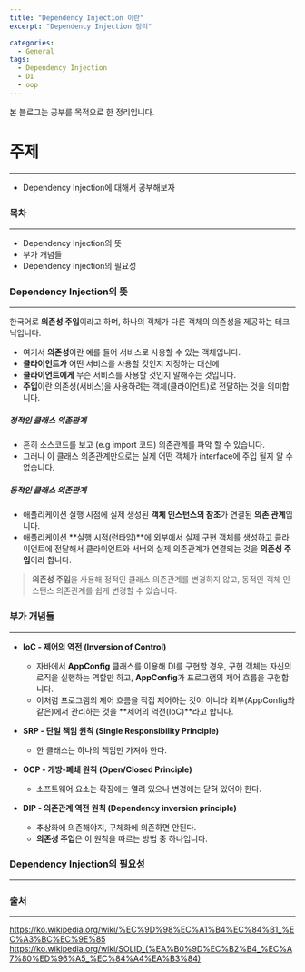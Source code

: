 ```yaml
---
title: "Dependency Injection 이란"
excerpt: "Dependency Injection 정리"

categories:
  - General
tags:
  - Dependency Injection
  - DI
  - oop
---
```

본 블로그는 공부를 목적으로 한 정리입니다.

# 주제
-------------
* Dependency Injection에 대해서 공부해보자

### 목차
-------------
* Dependency Injection의 뜻
* 부가 개념들
* Dependency Injection의 필요성

### Dependency Injection의 뜻
-------------
한국어로 **의존성 주입**이라고 하며, 하나의 객체가 다른 객체의 의존성을 제공하는 테크닉입니다.

* 여기서 **의존성**이란 예를 들어 서비스로 사용할 수 있는 객체입니다.
* **클라이언트가** 어떤 서비스를 사용할 것인지 지정하는 대신에 
* **클라이언트에게** 무슨 서비스를 사용할 것인지 말해주는 것입니다.
* **주입**이란 의존성(서비스)을 사용하려는 객체(클라이언트)로 전달하는 것을 의미합니다.

##### 정적인 클래스 의존관계
* 흔히 소스코드를 보고 (e.g import 코드) 의존관계를 파악 할 수 있습니다.
* 그러나 이 클래스 의존관계만으로는 실제 어떤 객체가 interface에 주입 될지 알 수 없습니다.

##### 동적인 클래스 의존관계
* 애플리케이션 실행 시점에 실제 생성된 **객체 인스턴스의 참조**가 연결된 **의존 관계**입니다.
* 애플리케이션 **실행 시점(런타임)**에 외부에서 실제 구현 객체를 생성하고 클라이언트에 전달해서 클라이언트와 서버의 실제 의존관계가 연결되는 것을 **의존성 주입**이라 합니다.

> **의존성 주입**을 사용해 정적인 클래스 의존관계를 변경하지 않고, 동적인 객체 인스턴스 의존관계를 쉽게 변경할 수 있습니다.


### 부가 개념들
-------------
* **IoC - 제어의 역전 (Inversion of Control)**
  * 자바에서 **AppConfig** 클래스를 이용해 DI를 구현할 경우, 구현 객체는 자신의 로직을 실행하는 역할만 하고, **AppConfig**가 프로그램의 제어 흐름을 구현합니다.
  * 이처럼 프로그램의 제어 흐름을 직접 제어하는 것이 아니라 외부(AppConfig와 같은)에서 관리하는 것을 **제어의 역전(IoC)**라고 합니다.

* **SRP - 단일 책임 원칙 (Single Responsibility Principle)**
  * 한 클래스는 하나의 책임만 가져야 한다.
* **OCP - 개방-폐쇄 원칙 (Open/Closed Principle)**
  * 소프트웨어 요소는 확장에는 열려 있으나 변경에는 닫혀 있어야 한다.
* **DIP - 의존관계 역전 원칙 (Dependency inversion principle)**
  * 추상화에 의존해야지, 구체화에 의존하면 안된다.
  * **의존성 주입**은 이 원칙을 따르는 방법 중 하나입니다.

### Dependency Injection의 필요성
-------------

### 출처
-------------
<https://ko.wikipedia.org/wiki/%EC%9D%98%EC%A1%B4%EC%84%B1_%EC%A3%BC%EC%9E%85>
<https://ko.wikipedia.org/wiki/SOLID_(%EA%B0%9D%EC%B2%B4_%EC%A7%80%ED%96%A5_%EC%84%A4%EA%B3%84)>